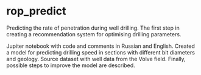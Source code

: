# rop_predict
Predicting the rate of penetration during well drilling. The first step in creating a recommendation system for optimising drilling parameters.

Jupiter notebook with code and comments in Russian and English. Created a model for predicting drilling speed in sections with different bit diameters and geology. Source dataset with well data from the Volve field. 
Finally, possible steps to improve the model are described.
